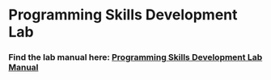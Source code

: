 # Programming Skills Development Lab

### Find the lab manual here: [Programming Skills Development Lab Manual](PSDL.pdf)
